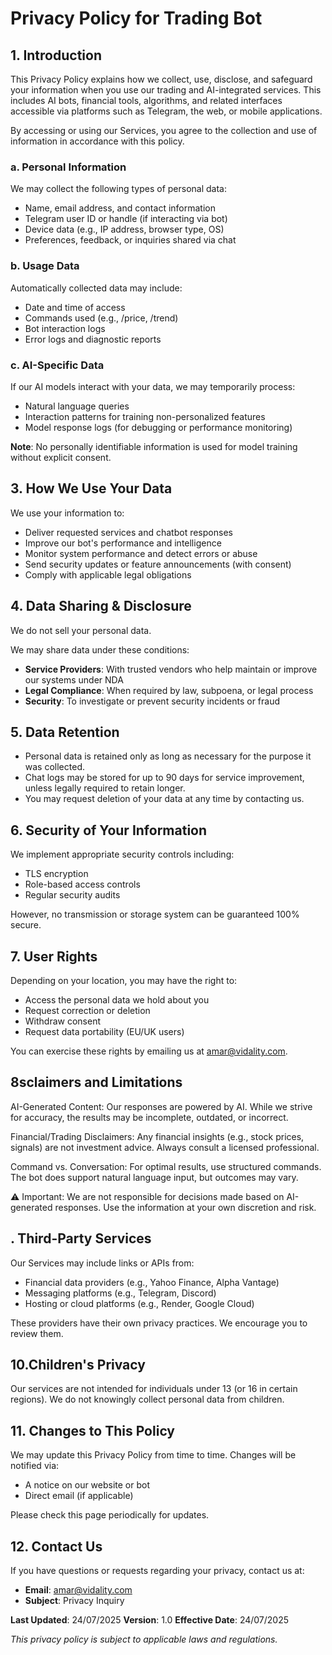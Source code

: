 # Privacy Policy for Trading Bot

## 1. Introduction
This Privacy Policy explains how we collect, use, disclose, and safeguard your information when you use our trading and AI-integrated services. This includes AI bots, financial tools, algorithms, and related interfaces accessible via platforms such as Telegram, the web, or mobile applications.

By accessing or using our Services, you agree to the collection and use of information in accordance with this policy.

### a. Personal Information
We may collect the following types of personal data:
- Name, email address, and contact information
- Telegram user ID or handle (if interacting via bot)
- Device data (e.g., IP address, browser type, OS)
- Preferences, feedback, or inquiries shared via chat

### b. Usage Data
Automatically collected data may include:
- Date and time of access
- Commands used (e.g., /price, /trend)
- Bot interaction logs
- Error logs and diagnostic reports

### c. AI-Specific Data
If our AI models interact with your data, we may temporarily process:
- Natural language queries
- Interaction patterns for training non-personalized features
- Model response logs (for debugging or performance monitoring)

**Note**: No personally identifiable information is used for model training without explicit consent.

## 3. How We Use Your Data
We use your information to:
- Deliver requested services and chatbot responses
- Improve our bot's performance and intelligence
- Monitor system performance and detect errors or abuse
- Send security updates or feature announcements (with consent)
- Comply with applicable legal obligations

## 4. Data Sharing & Disclosure
We do not sell your personal data.

We may share data under these conditions:
- **Service Providers**: With trusted vendors who help maintain or improve our systems under NDA
- **Legal Compliance**: When required by law, subpoena, or legal process
- **Security**: To investigate or prevent security incidents or fraud

## 5. Data Retention
- Personal data is retained only as long as necessary for the purpose it was collected.
- Chat logs may be stored for up to 90 days for service improvement, unless legally required to retain longer.
- You may request deletion of your data at any time by contacting us.

## 6. Security of Your Information
We implement appropriate security controls including:
- TLS encryption
- Role-based access controls
- Regular security audits

However, no transmission or storage system can be guaranteed 100% secure.

## 7. User Rights
Depending on your location, you may have the right to:
- Access the personal data we hold about you
- Request correction or deletion
- Withdraw consent
- Request data portability (EU/UK users)

You can exercise these rights by emailing us at amar@vidality.com.

## 8sclaimers and Limitations
AI-Generated Content: Our responses are powered by AI. While we strive for accuracy, the results may be incomplete, outdated, or incorrect.

Financial/Trading Disclaimers: Any financial insights (e.g., stock prices, signals) are not investment advice. Always consult a licensed professional.

Command vs. Conversation: For optimal results, use structured commands. The bot does support natural language input, but outcomes may vary.

⚠️ Important: We are not responsible for decisions made based on AI-generated responses. Use the information at your own discretion and risk.
## . Third-Party Services
Our Services may include links or APIs from:
- Financial data providers (e.g., Yahoo Finance, Alpha Vantage)
- Messaging platforms (e.g., Telegram, Discord)
- Hosting or cloud platforms (e.g., Render, Google Cloud)

These providers have their own privacy practices. We encourage you to review them.

## 10.Children's Privacy
Our services are not intended for individuals under 13 (or 16 in certain regions). We do not knowingly collect personal data from children.

## 11. Changes to This Policy
We may update this Privacy Policy from time to time. Changes will be notified via:
- A notice on our website or bot
- Direct email (if applicable)

Please check this page periodically for updates.

## 12. Contact Us
If you have questions or requests regarding your privacy, contact us at:
- **Email**: amar@vidality.com
- **Subject**: Privacy Inquiry


**Last Updated**: 24/07/2025
**Version**: 1.0
**Effective Date**: 24/07/2025



*This privacy policy is subject to applicable laws and regulations.*